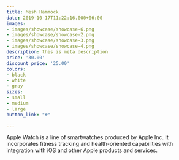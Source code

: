 ```yaml
---
title: Mesh Hammock
date: 2019-10-17T11:22:16.000+06:00
images:
- images/showcase/showcase-6.png
- images/showcase/showcase-2.png
- images/showcase/showcase-3.png
- images/showcase/showcase-4.png
description: this is meta description
price: '30.00'
discount_price: '25.00'
colors:
- black
- white
- gray
sizes:
- small
- medium
- large
button_link: "#"

---
```

Apple Watch is a line of smartwatches produced by Apple Inc. It incorporates fitness tracking and health-oriented capabilities with integration with iOS and other Apple products and services.